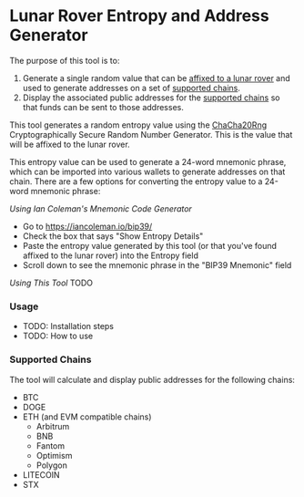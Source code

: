 # Lunar Rover Entropy and Address Generator

The purpose of this tool is to:
 1. Generate a single random value that can be [affixed to a lunar rover](https://www.hiro.so/blog/launching-a-bitcoin-treasure-hunt-on-the-moon) and used to generate addresses on a set of [supported chains](#supported-chains).
 2. Display the associated public addresses for the [supported chains](#supported-chains) so that funds can be sent to those addresses.

This tool generates a random entropy value using the [ChaCha20Rng](https://rust-random.github.io/rand/rand_chacha/struct.ChaCha20Rng) Cryptographically Secure Random Number Generator. This is the value that will be affixed to the lunar rover.

This entropy value can be used to generate a 24-word mnemonic phrase, which can be imported into various wallets to generate addresses on that chain. There are a few options for converting the entropy value to a 24-word mnemonic phrase:

*Using Ian Coleman's Mnemonic Code Generator*
 - Go to https://iancoleman.io/bip39/
 - Check the box that says "Show Entropy Details"
 - Paste the entropy value generated by this tool (or that you've found affixed to the lunar rover) into the Entropy field
 - Scroll down to see the mnemonic phrase in the "BIP39 Mnemonic" field

*Using This Tool*
TODO

### Usage
 - TODO: Installation steps 
 - TODO: How to use

### Supported Chains
The tool will calculate and display public addresses for the following chains:
 - BTC
 - DOGE
 - ETH (and EVM compatible chains)
    - Arbitrum
    - BNB
    - Fantom
    - Optimism
    - Polygon
 - LITECOIN
 - STX